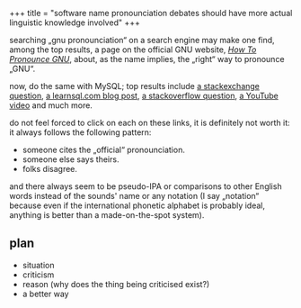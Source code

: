 +++
title = "software name pronounciation debates should have more actual linguistic knowledge involved"
+++

searching „gnu pronounciation“ on a search engine may make one find, among the top results, a page on the official GNU website, [*How To Pronounce GNU*](https://www.gnu.org/gnu/pronunciation.en.html), about, as the name implies, the „right“ way to pronounce „GNU“.

now, do the same with MySQL; top results include [a stackexchange question](http://english.stackexchange.com/questions/7231/ddg#7234), [a learnsql.com blog post](https://learnsql.com/blog/sql-or-sequel/), [a stackoverflow question](https://stackoverflow.com/questions/53624890/how-to-literally-read-the-word-mysql), [a YouTube video](https://www.youtube.com/watch?v=C9T7DV8kWTw) and much more.

do not feel forced to click on each on these links, it is definitely not worth it: it always follows the following pattern:
- someone cites the „official“ pronounciation.
- someone else says theirs.
- folks disagree.

and there always seem to be pseudo-IPA or comparisons to other English words instead of the sounds' name or any notation (I say „notation“ because even if the international phonetic alphabet is probably ideal, anything is better than a made-on-the-spot system).



## plan
- situation
- criticism
- reason (why does the thing being criticised exist?)
- a better way
